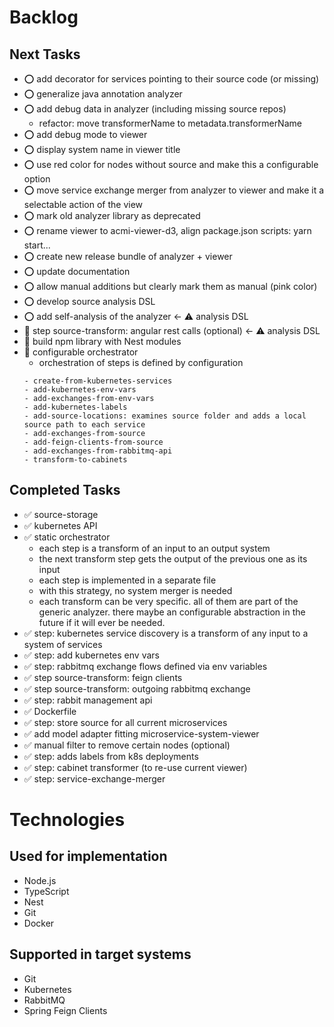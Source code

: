 # Backlog

## Next Tasks

- ⭕️ add decorator for services pointing to their source code (or missing)
- ️⭕️ generalize java annotation analyzer
- ⭕️ add debug data in analyzer (including missing source repos)
  - refactor: move transformerName to metadata.transformerName
- ️⭕️ add debug mode to viewer
- ️⭕️ display system name in viewer title
- ️⭕️ use red color for nodes without source and make this a configurable option
- ️⭕️ move service exchange merger from analyzer to viewer and make it a selectable action of the view
- ⭕️ mark old analyzer library as deprecated
- ⭕️ rename viewer to acmi-viewer-d3, align package.json scripts: yarn start...
- ⭕️ create new release bundle of analyzer + viewer
- ⭕️ update documentation
- ️⭕️ allow manual additions but clearly mark them as manual (pink color)
- ️⭕️ develop source analysis DSL
- ️⭕️ add self-analysis of the analyzer <- ⚠️ analysis DSL
- 🔲 step source-transform: angular rest calls (optional) <- ⚠️ analysis DSL
- 🔲 build npm library with Nest modules
- 🔲 configurable orchestrator
  - orchestration of steps is defined by configuration
  ```
  - create-from-kubernetes-services
  - add-kubernetes-env-vars
  - add-exchanges-from-env-vars
  - add-kubernetes-labels
  - add-source-locations: examines source folder and adds a local source path to each service
  - add-exchanges-from-source
  - add-feign-clients-from-source
  - add-exchanges-from-rabbitmq-api
  - transform-to-cabinets
  ```

## Completed Tasks

- ✅ source-storage
- ✅ kubernetes API
- ✅ static orchestrator
  - each step is a transform of an input to an output system
  - the next transform step gets the output of the previous one as its input
  - each step is implemented in a separate file
  - with this strategy, no system merger is needed
  - each transform can be very specific. all of them are part of the generic analyzer. there maybe an configurable abstraction in the future if it will ever be needed.
- ✅ step: kubernetes service discovery is a transform of any input to a system of services
- ✅ step: add kubernetes env vars
- ✅ step: rabbitmq exchange flows defined via env variables
- ✅ step source-transform: feign clients
- ️✅ step source-transform: outgoing rabbitmq exchange
- ✅ step: rabbit management api
- ✅ Dockerfile
- ✅ step: store source for all current microservices
- ✅ add model adapter fitting microservice-system-viewer
- ✅ manual filter to remove certain nodes (optional)
- ✅ step: adds labels from k8s deployments
- ✅ step: cabinet transformer (to re-use current viewer)
- ✅ step: service-exchange-merger

# Technologies

## Used for implementation

- Node.js
- TypeScript
- Nest
- Git
- Docker

## Supported in target systems

- Git
- Kubernetes
- RabbitMQ
- Spring Feign Clients

